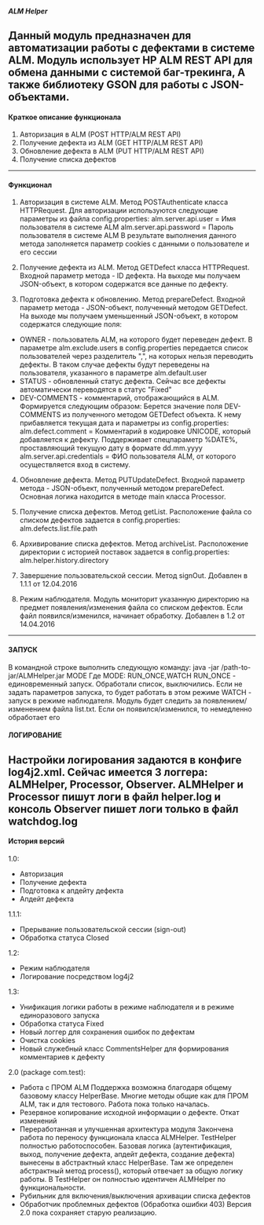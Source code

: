 ##### ALM Helper #####
Данный модуль предназначен для автоматизации работы с дефектами в системе ALM.
Модуль использует HP ALM REST API для обмена данными с системой баг-трекинга,
А также библиотеку GSON для работы с JSON-объектами.
----------------------------------------------------------------------------
#### Краткое описание функционала ####
1) Авторизация в ALM (POST HTTP/ALM REST API)
2) Получение дефекта из ALM (GET HTTP/ALM REST API)
3) Обновление дефекта в ALM (PUT HTTP/ALM REST API)
4) Получение списка дефектов
----------------------------------------------------------------------------
#### Функционал ####
1) Авторизация в системе ALM. Метод POSTAuthenticate класса HTTPRequest.
Для авторизации используются следующие параметры из файла config.properties:
alm.server.api.user = Имя пользователя в системе ALM
alm.server.api.password = Пароль пользователя в системе ALM
В результате выполнения данного метода заполняется параметр cookies с данными о пользователе и его сессии

2) Получение дефекта из ALM. Метод GETDefect класса HTTPRequest.
Входной параметр метода - ID дефекта.
На выходе мы получаем JSON-объект, в котором содержатся все данные по дефекту.

3) Подготовка дефекта к обновлению. Метод prepareDefect.
Входной параметр метода - JSON-объект, полученный методом GETDefect.
На выходе мы получаем уменьшенный JSON-объект, в котором содержатся следующие поля:
* OWNER - пользователь ALM, на которого будет переведен дефект. В параметре alm.exclude.users в config.properties передается список пользователей через разделитель ",", на которых нельзя переводить дефекты.
В таком случае дефекты будут переведены на пользователя, указанного в параметре alm.default.user
* STATUS - обновленный статус дефекта. Сейчас все дефекты автоматически переводятся в статус "Fixed"
* DEV-COMMENTS - комментарий, отображающийся в ALM. Формируется следующим образом:
Берется значение поля DEV-COMMENTS из полученного методом GETDefect объекта. К нему прибавляется текущая дата и параметры из config.properties:
alm.defect.comment = Комментарий в кодировке UNICODE, который добавляется к дефекту. Поддерживает спецпараметр %DATE%, проставляющий текущую дату в формате dd.mm.yyyy
alm.server.api.credentials = ФИО пользователя ALM, от которого осуществляется вход в систему.

4) Обновление дефекта. Метод PUTUpdateDefect.
Входной параметр метода  - JSON-объект, полученный методом prepareDefect.
Основная логика находится в методе main класса Processor.

5) Получение списка дефектов. Метод getList.
Расположение файла со списком дефектов задается в config.properties:
alm.defects.list.file.path

6) Архивирование списка дефектов. Метод archiveList.
Расположение директории с историей поставок задается в config.properties:
alm.helper.history.directory

7) Завершение пользовательской сессии. Метод signOut.
Добавлен в 1.1.1 от 12.04.2016

8) Режим наблюдателя. Модуль мониторит указанную директорию на предмет появления/изменения файла со списком дефектов. Если файл появился/изменился, начинает обработку.
Добавлен в 1.2 от 14.04.2016
----------------------------------------------------------------------------
#### ЗАПУСК ####
В командной строке выполнить следующую команду: java -jar /path-to-jar/ALMHelper.jar MODE
Где MODE: RUN_ONCE,WATCH
RUN_ONCE - единовременный запуск. Обработали список, выключились. Если не задать параметров запуска, то будет работать в этом режиме
WATCH - запуск в режиме наблюдателя. Модуль будет следить за появлением/изменением файла list.txt. Если он появился/изменился, то немедленно обработает его

#### ЛОГИРОВАНИЕ ####
Настройки логирования задаются в конфиге log4j2.xml. Сейчас имеется 3 логгера: ALMHelper, Processor, Observer.
ALMHelper и Processor пишут логи в файл helper.log и консоль
Observer пишет логи только в файл watchdog.log
----------------------------------------------------------------------------
#### История версий ####
1.0:
* Авторизация
* Получение дефекта
* Подготовка к апдейту дефекта
* Апдейт дефекта

1.1.1:
* Прерывание пользовательской сессии (sign-out)
* Обработка статуса Closed

1.2:
* Режим наблюдателя
* Логирование посредством log4j2

1.3:
* Унификация логики работы в режиме наблюдателя и в режиме единоразового запуска
* Обработка статуса Fixed
* Новый логгер для сохранения ошибок по дефектам
* Очистка cookies
* Новый служебный класс CommentsHelper для формирования комментариев к дефекту

2.0 (package com.test):
* Работа с ПРОМ ALM
Поддержка возможна благодаря общему базовому классу HelperBase. Многие методы общие как для ПРОМ ALM, так и для тестового.
Работа пока только началась.
* Резервное копирование исходной информации о дефекте. Откат изменений
* Переработанная и улучшенная архитектура модуля
Закончена работа по переносу функционала класса ALMHelper. TestHelper полностью работоспособен.
Базовая логика (аутентификация, выход, получение дефекта, апдейт дефекта, создание дефекта) вынесены в абстрактный класс HelperBase.
Там же определен абстрактный метод process(), который отвечает за общую логику работы. В TestHelper он полностью идентичен ALMHelper по функциональности.
* Рубильник для включения/выключения архивации списка дефектов
* Обработчик проблемных дефектов (Обработка ошибки 403)
Версия 2.0 пока сохраняет старую реализацию.
